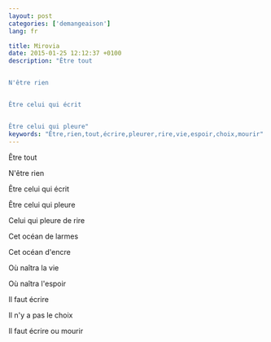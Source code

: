 ```yaml
---
layout: post
categories: ['demangeaison']
lang: fr

title: Mirovia
date: 2015-01-25 12:12:37 +0100
description: "Être tout


N'être rien


Être celui qui écrit


Être celui qui pleure"
keywords: "Être,rien,tout,écrire,pleurer,rire,vie,espoir,choix,mourir"
---
```

Être tout

N'être rien

Être celui qui écrit

Être celui qui pleure

Celui qui pleure de rire

Cet océan de larmes

Cet océan d'encre

Où naîtra la vie

Où naîtra l'espoir

Il faut écrire

Il n'y a pas le choix

Il faut écrire ou mourir
